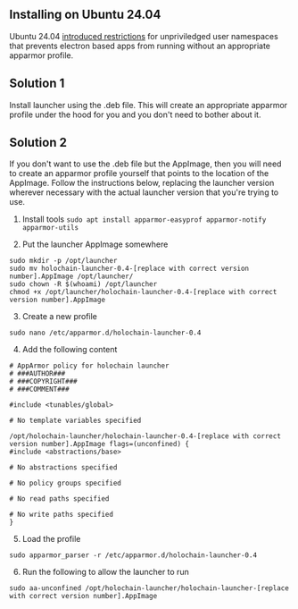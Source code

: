## Installing on Ubuntu 24.04

Ubuntu 24.04 [introduced restrictions](https://discourse.ubuntu.com/t/ubuntu-24-04-lts-noble-numbat-release-notes/39890) for unpriviledged user namespaces that prevents electron based apps from running without an appropriate apparmor profile.

## Solution 1

Install launcher using the .deb file. This will create an appropriate apparmor profile under the hood for you and you don't need to bother about it.

## Solution 2

If you don't want to use the .deb file but the AppImage, then you will need to create an apparmor profile yourself that points to the location of the AppImage. Follow the instructions below, replacing the launcher version wherever necessary with the actual launcher version that you're trying to use.

1. Install tools
`sudo apt install apparmor-easyprof apparmor-notify apparmor-utils`

2. Put the launcher AppImage somewhere
```
sudo mkdir -p /opt/launcher
sudo mv holochain-launcher-0.4-[replace with correct version number].AppImage /opt/launcher/
sudo chown -R $(whoami) /opt/launcher
chmod +x /opt/launcher/holochain-launcher-0.4-[replace with correct version number].AppImage
```

3. Create a new profile
```
sudo nano /etc/apparmor.d/holochain-launcher-0.4
```

4. Add the following content
```
# AppArmor policy for holochain launcher
# ###AUTHOR###
# ###COPYRIGHT###
# ###COMMENT###

#include <tunables/global>

# No template variables specified

/opt/holochain-launcher/holochain-launcher-0.4-[replace with correct version number].AppImage flags=(unconfined) {
#include <abstractions/base>

# No abstractions specified

# No policy groups specified

# No read paths specified

# No write paths specified
}
```

5. Load the profile
```
sudo apparmor_parser -r /etc/apparmor.d/holochain-launcher-0.4
```

6. Run the following to allow the launcher to run
```
sudo aa-unconfined /opt/holochain-launcher/holochain-launcher-[replace with correct version number].AppImage
```
